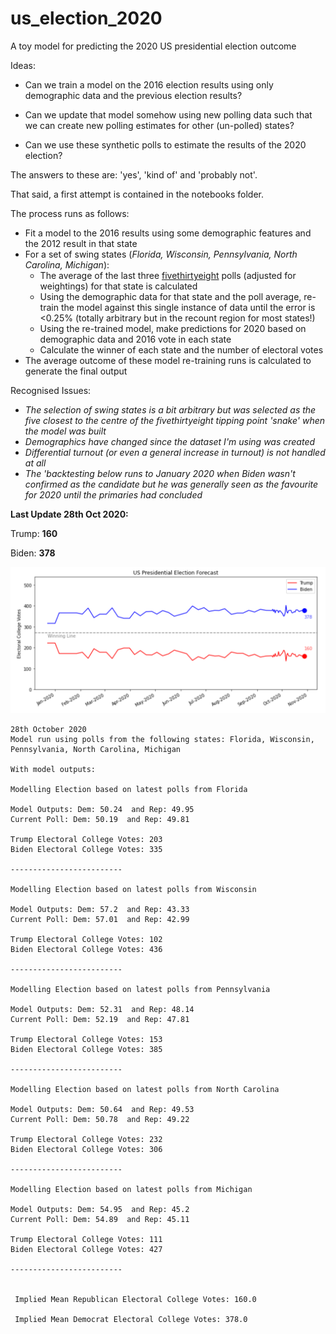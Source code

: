 # us_election_2020
A toy model for predicting the 2020 US presidential election outcome

Ideas:

* Can we train a model on the 2016 election results using only demographic data and the previous election results?

* Can we update that model somehow using new polling data such that we can create new polling estimates for other (un-polled) states?

* Can we use these synthetic polls to estimate the results of the 2020 election?

The answers to these are: 'yes', 'kind of' and 'probably not'.

That said, a first attempt is contained in the notebooks folder.

The process runs as follows:

* Fit a model to the 2016 results using some demographic features and the 2012 result in that state
* For a set of swing states (*Florida, Wisconsin, Pennsylvania, North Carolina, Michigan*):
  * The average of the last three [fivethirtyeight](https://projects.fivethirtyeight.com/2020-election-forecast/) polls (adjusted for weightings) for that state is calculated
  * Using the demographic data for that state and the poll average, re-train the model against this single instance of data until the error is <0.25% (totally arbitrary but in the recount region for most states!)
  * Using the re-trained model, make predictions for 2020 based on demographic data and 2016 vote in each state
  * Calculate the winner of each state and the number of electoral votes
* The average outcome of these model re-training runs is calculated to generate the final output

Recognised Issues:
* *The selection of swing states is a bit arbitrary but was selected as the five closest to the centre of the fivethirtyeight tipping point 'snake' when the model was built*
* *Demographics have changed since the dataset I'm using was created*
* *Differential turnout (or even a general increase in turnout) is not handled at all*
* *The 'backtesting below runs to January 2020 when Biden wasn't confirmed as the candidate but he was generally seen as the favourite for 2020 until the primaries had concluded*

**Last Update 28th Oct 2020:** 

Trump: **160**

Biden: **378**

![alt text](https://github.com/nowaycomputer/us_election_2020/blob/main/img/281020.png)



```
28th October 2020
Model run using polls from the following states: Florida, Wisconsin, Pennsylvania, North Carolina, Michigan

With model outputs:

Modelling Election based on latest polls from Florida

Model Outputs: Dem: 50.24  and Rep: 49.95
Current Poll: Dem: 50.19  and Rep: 49.81

Trump Electoral College Votes: 203
Biden Electoral College Votes: 335

-------------------------

Modelling Election based on latest polls from Wisconsin

Model Outputs: Dem: 57.2  and Rep: 43.33
Current Poll: Dem: 57.01  and Rep: 42.99

Trump Electoral College Votes: 102
Biden Electoral College Votes: 436

-------------------------

Modelling Election based on latest polls from Pennsylvania

Model Outputs: Dem: 52.31  and Rep: 48.14
Current Poll: Dem: 52.19  and Rep: 47.81

Trump Electoral College Votes: 153
Biden Electoral College Votes: 385

-------------------------

Modelling Election based on latest polls from North Carolina

Model Outputs: Dem: 50.64  and Rep: 49.53
Current Poll: Dem: 50.78  and Rep: 49.22

Trump Electoral College Votes: 232
Biden Electoral College Votes: 306

-------------------------

Modelling Election based on latest polls from Michigan

Model Outputs: Dem: 54.95  and Rep: 45.2
Current Poll: Dem: 54.89  and Rep: 45.11

Trump Electoral College Votes: 111
Biden Electoral College Votes: 427

-------------------------


 Implied Mean Republican Electoral College Votes: 160.0

 Implied Mean Democrat Electoral College Votes: 378.0

```
